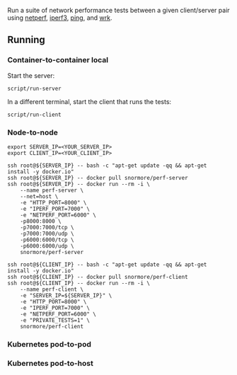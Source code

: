 Run a suite of network performance tests between a given client/server pair using [netperf], [iperf3], [ping], and [wrk].

## Running

### Container-to-container local

Start the server:

```
script/run-server
```

In a different terminal, start the client that runs the tests:

```
script/run-client
```

### Node-to-node

```
export SERVER_IP=<YOUR_SERVER_IP>
export CLIENT_IP=<YOUR_CLIENT_IP>
```

```
ssh root@${SERVER_IP} -- bash -c "apt-get update -qq && apt-get install -y docker.io"
ssh root@${SERVER_IP} -- docker pull snormore/perf-server
ssh root@${SERVER_IP} -- docker run --rm -i \
    --name perf-server \
    --net=host \
    -e "HTTP_PORT=8000" \
    -e "IPERF_PORT=7000" \
    -e "NETPERF_PORT=6000" \
    -p8000:8000 \
    -p7000:7000/tcp \
    -p7000:7000/udp \
    -p6000:6000/tcp \
    -p6000:6000/udp \
    snormore/perf-server
```

```
ssh root@${CLIENT_IP} -- bash -c "apt-get update -qq && apt-get install -y docker.io"
ssh root@${CLIENT_IP} -- docker pull snormore/perf-client
ssh root@${CLIENT_IP} -- docker run --rm -i \
    --name perf-client \
    -e "SERVER_IP=${SERVER_IP}" \
    -e "HTTP_PORT=8000" \
    -e "IPERF_PORT=7000" \
    -e "NETPERF_PORT=6000" \
    -e "PRIVATE_TESTS=1" \
    snormore/perf-client
```

[netperf]: https://hewlettpackard.github.io/netperf/
[iperf3]: https://iperf.fr/
[ping]: https://linux.die.net/man/8/ping
[wrk]: https://github.com/wg/wrk

### Kubernetes pod-to-pod

### Kubernetes pod-to-host
